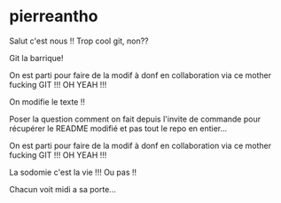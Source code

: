 # pierreantho

Salut c'est nous !! Trop cool git, non??

Git la barrique!

On est parti pour faire de la modif à donf en collaboration via ce mother fucking GIT !!! OH YEAH !!!

On modifie le texte !!

Poser la question comment on fait depuis l'invite de commande pour récupérer le README modifié et pas tout le repo en entier...

On est parti pour faire de la modif à donf en collaboration via ce mother fucking GIT !!! OH YEAH !!!

La sodomie c'est la vie !!! Ou pas !!

Chacun voit midi a sa porte...
